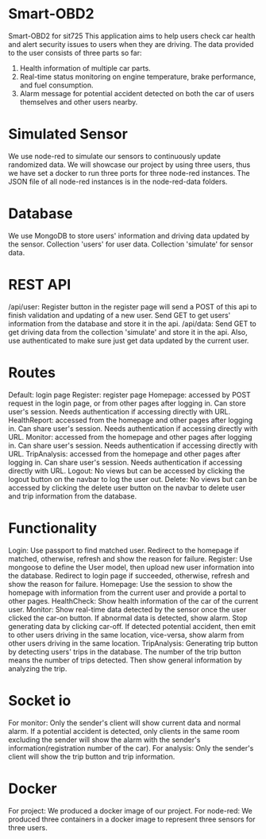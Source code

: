 # Smart-OBD2
Smart-OBD2 for sit725
  This application aims to help users check car health and alert security issues to users when they are driving. 
  The data provided to the user consists of three parts so far:
1.  Health information of multiple car parts.
2.  Real-time status monitoring on engine temperature,  brake performance, and fuel consumption.
3.  Alarm message for potential accident detected on both the car of users themselves and other users nearby.

# Simulated Sensor
  We use node-red to simulate our sensors to continuously update randomized data.
  We will showcase our project by using three users, thus we have set a docker to run three ports for three node-red instances.
  The JSON file of all node-red instances is in the node-red-data folders.

# Database
  We use MongoDB to store users' information and driving data updated by the sensor.
  Collection 'users' for user data.
  Collection 'simulate' for sensor data.

# REST API
  /api/user: Register button in the register page will send a POST of this api to finish validation and updating of a new user. Send GET to get users' information from the database and store it in the api.
  /api/data: Send GET to get driving data from the collection 'simulate' and store it in the api. Also, use authenticated to make sure just get data updated by the current user.

# Routes
  Default: login page
  Register: register page
  Homepage: accessed by POST request in the login page, or from other pages after logging in. Can store user's session. Needs authentication if accessing directly with URL.
  HealthReport: accessed from the homepage and other pages after logging in. Can share user's session. Needs authentication if accessing directly with URL.
  Monitor: accessed from the homepage and other pages after logging in. Can share user's session. Needs authentication if accessing directly with URL.
  TripAnalysis: accessed from the homepage and other pages after logging in. Can share user's session. Needs authentication if accessing directly with URL.
  Logout: No views but can be accessed by clicking the logout button on the navbar to log the user out.
  Delete: No views but can be accessed by clicking the delete user button on the navbar to delete user and trip information from the database.

# Functionality
  Login: Use passport to find matched user. Redirect to the homepage if matched, otherwise, refresh and show the reason for failure. 
  Register: Use mongoose to define the User model, then upload new user information into the database. Redirect to login page if succeeded, otherwise, refresh and show the reason for failure. 
  Homepage: Use the session to show the homepage with information from the current user and provide a portal to other pages.
  HealthCheck: Show health information of the car of the current user.
  Monitor: Show real-time data detected by the sensor once the user clicked the car-on button. If abnormal data is detected, show alarm. Stop generating data by clicking car-off. If detected potential accident, then emit to other users driving in the same location, vice-versa, show alarm from other users driving in the same location.
  TripAnalysis: Generating trip button by detecting users' trips in the database. The number of the trip button means the number of trips detected. Then show general information by analyzing the trip.

# Socket io
  For monitor: Only the sender's client will show current data and normal alarm. If a potential accident is detected, only clients in the same room excluding the sender will show the alarm with the sender's information(registration number of the car).
  For analysis: Only the sender's client will show the trip button and trip information. 

# Docker
  For project: We produced a docker image of our project.
  For node-red: We produced three containers in a docker image to represent three sensors for three users.


